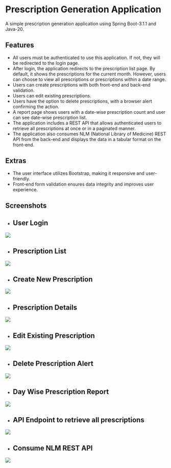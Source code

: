 # Prescription Generation Application

A simple prescription generation application using Spring Boot-3.1.1 and Java-20.

## Features

- All users must be authenticated to use this application. If not, they will be redirected to the login page.
- After login, the application redirects to the prescription list page. By default, it shows the prescriptions for the current month. However, users can choose to view all prescriptions or prescriptions within a date range.
- Users can create prescriptions with both front-end and back-end validation.
- Users can edit existing prescriptions.
- Users have the option to delete prescriptions, with a browser alert confirming the action.
- A report page shows users with a date-wise prescription count and user can see date-wise prescription list.
- The application includes a REST API that allows authenticated users to retrieve all prescriptions at once or in a paginated manner.
- The application also consumes NLM (National Library of Medicine) REST API from the back-end and displays the data in a tabular format on the front-end.

## Extras

- The user interface utilizes Bootstrap, making it responsive and user-friendly.
- Front-end form validation ensures data integrity and improves user experience.

## Screenshots

- ## User Login

![](assets/20230718_031902_login.png)

- ## Prescription List

![](assets/prescription_list.png)

- ## Create New Prescription

![](assets/new_prescription.png)

- ## Prescription Details

![](assets/prescription_detail.png)

- ## Edit Existing Prescription

![](assets/edit_prescription.png)

- ## Delete Prescription Alert

![](assets/delete_alert.png)

- ## Day Wise Prescription Report

![](assets/prescription_report.png)

- ## API Endpoint to retrieve all prescriptions

![](assets/20230718_032042_prescription-api.png)

- ## Consume NLM REST API

![](assets/consume_api.png)
